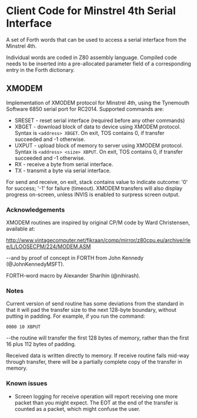 # Client Code for Minstrel 4th Serial Interface

A set of Forth words that can be used to access a serial interface from the Minstrel 4th.

Individual words are coded in Z80 assembly language. Compiled code needs to be inserted into a pre-allocated parameter field of a corresponding entry in the Forth dictionary.

## XMODEM

Implementation of XMODEM protocol for Minstrel 4th, using the Tynemouth Software 6850 serial port for RC2014. Supported commands are:

 * SRESET - reset serial interface (required before any other commands)
 * XBGET - download block of data to device using XMODEM protocol. Syntax is `<address> XBGET`. On exit, TOS contains 0, if transfer succeeded and -1 otherwise.
 * UXPUT - upload block of memory to server using XMODEM protocol. Syntax is `<address> <size> XBPUT`. On exit, TOS contains 0, if transfer succeeded and -1 otherwise.
 * RX - receive a byte from serial interface.
 * TX - transmit a byte via serial interface.

For send and receive, on exit, stack contains value to indicate outcome: '0' for success; '-1' for failure (timeout). XMODEM transfers will also display progress on-screen, unless INVIS is enabled to surpress screen output.

### Acknowledgements

XMODEM routines are inspired by original CP/M code by Ward Christensen, available at:

http://www.vintagecomputer.net/fjkraan/comp/mirror/z80cpu.eu/archive/rlee/L/LOOSECPM/224/MODEM.ASM

--and by proof of concept in FORTH from John Kennedy (@JohnKennedyMSFT).

FORTH-word macro by Alexander Sharihin (@nihirash).


### Notes

Current version of send routine has some deviations from the standard in that it will pad the transfer size to the next 128-byte boundary, without putting in padding. For example, if you run the command:

`0000 10 XBPUT`

--the routine will transfer the first 128 bytes of memory, rather than the first 16 plus 112 bytes of padding.

Received data is written directly to memory. If receive routine fails mid-way through transfer, there will be a partially complete copy of the transfer in memory. 

### Known issues

- Screen logging for receive operation will report receiving one more packet than you might expect. The EOT at the end of the transfer is counted as a packet, which might confuse the user.

